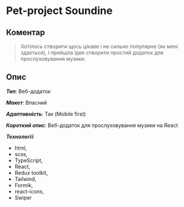 # Pet-project Soundine

## Коментар

> Хотілось створити щось цікаве і не сильно популярне (як мені здається), і прийшла ідея створити простий додаток для прослуховування музики.

## Опис

_**Тип**_: Веб-додаток

_**Макет**_: Власний

_**Адаптивність**_: Так (Mobile first)

_**Короткий опис**_: Веб-додаток для прослуховування музики на React

_**Технології**_:

- html,
- scss,
- TypeScript,
- React,
- Redux toolkit,
- Tailwind,
- Formik,
- react-icons,
- Swiper
